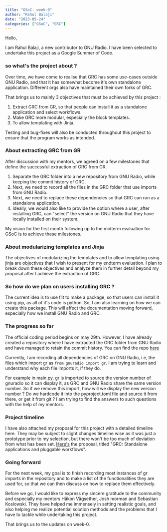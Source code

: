 ```yaml
---
title: "GSoC: week-0"
author: "Rahul Balaji"
date: "2023-05-24"
categories: ["GSoC", "GRC"]
---
```


Hello, 

I am Rahul Balaji, a new contributor to GNU Radio. I have been selected to undertake this project as a Google Summer of Code. 

### so what's the project about ?

Over time, we have come to realise that GRC has some use-cases outside GNU Radio, and that it has somewhat become it's own standalone application. Different orgs also have maintained their own forks of GRC.

That brings us to mainly 3 objectives that must be achieved by this project :

1. Extract GRC from GR, so that people can install it as a standalone application and select workflows.
2. Make GRC more modular, especially the block templates.
3. To allow templating with Jinja.

Testing and bug-fixes will also be conducted throughout this project to ensure that the program works as intended.

### About extracting GRC from GR

After discussion with my mentors, we agreed on a few milestones that define the successful extraction of GRC from GR.

1. Separate the GRC folder into a new repository from GNU Radio, while keeping the commit history of GRC.
2. Next, we need to record all the files in the GRC folder that use imports from GNU Radio.
3. Next, we need to replace these dependencies so that GRC can run as a standalone application.
4. Ideally, we would also like to provide the option where a user, after installing GRC, can "select" the version on GNU Radio that they have locally installed on their system.

My vision for the first month following up to the midterm evaluation for GSoC is to achieve these milestones.

### About modularizing templates and Jinja

The objectives of modularizing the templates and to allow templating using jinja are objectives that I wish to present for my endterm evaluation. I plan to break down these objectives and analyze them in further detail beyond my proposal after I achieve the extraction of GRC.

### So how do we plan on users installing GRC ?

The current idea is to use flit to make a package, so that users can install it using pip, as all of it's code is python. So, I am also learning on how we can create this package. This will affect the documentation moving forward, especially how we install GNU Radio and GRC.

### The progress so far

The official coding period begins on may 29th. However, I have already created a repository where I have extracted the GRC folder from GNU Radio and have managed to retain the commit history. You can find the repo [here](https://github.com/haru-02/GRC)

Currently, I am recording all dependencies of GRC on GNU Radio, i.e, the files which import gr as `from gnuradio import gr`. I am trying to learn and understand why each file imports it, if they do.

For example in main.py, gr is imported to source the version number of gnuradio so it can display it, as GRC and GNU Radio share the same version number. So if we remove this import, how will we display the new version number ? Do we hardcode it into the pyproject.toml file and source it from there, or get it from git ? I am trying to find the answers to such questions with the help of my mentors.

### Project timeline

I have also attached my proposal for this project with a detailed timeline here. They may be subject to slight changes timeline wise as it was just a prototype prior to my selection, but there won't be too much of deviation from what has been set. [Here's](https://github.com/haru-02/gsoc-proposal) the proposal, titled "GRC: Standalone applications and pluggable workflows".

### Going forward

For the next week, my goal is to finish recording most instances of gr imports in the repository and to make a list of the functionalities they are used for, so that we can then discuss on how to replace them effectively.

Before we go, I would like to express my sincere gratitude to the community and especially my mentors Håkon Vågsether, Josh morman and Sebastian Koslowski. They have helped me immensely in setting realistic goals, and also helping me realize potential solution methods and the problems that I have to tackle while undertaking this project.

That brings us to the updates on week-0.
